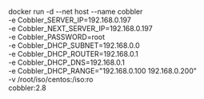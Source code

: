 docker run -d --net host --name cobbler \
-e Cobbler_SERVER_IP=192.168.0.197 \
-e Cobbler_NEXT_SERVER_IP=192.168.0.197 \
-e Cobbler_PASSWORD=root \
-e Cobbler_DHCP_SUBNET=192.168.0.0 \
-e Cobbler_DHCP_ROUTER=192.168.0.1 \
-e Cobbler_DHCP_DNS=192.168.0.1 \
-e Cobbler_DHCP_RANGE="192.168.0.100 192.168.0.200" \
-v /root/iso/centos:/iso:ro \
cobbler:2.8
